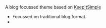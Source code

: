 A blog focussed theme based on [KeepItSimple](https://styleshout.com/templates/preview/Keep_it_simple_3_0_0/)

- Focussed on traditional blog format.
- 
